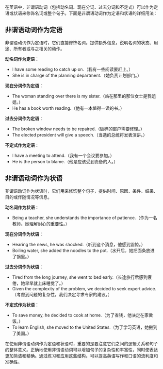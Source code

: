 在英语中，非谓语动词（包括动名词、现在分词、过去分词和不定式）可以作为定语或状语来修饰名词或整个句子。下面是非谓语动词作为定语和状语的详细用法：

## 非谓语动词作为定语
非谓语动词作为定语时，它们直接修饰名词，提供额外信息，说明名词的状态、用途、所有者或与之相关的动作。

**动名词作为定语**：
- I have some reading to catch up on.（我有一些阅读要赶上。）
- She is in charge of the planning department.（她负责计划部门。）

**现在分词作为定语**：
- The woman standing over there is my sister.（站在那里的那位女士是我姐姐。）
- He has a book worth reading.（他有一本值得一读的书。）

**过去分词作为定语**：
- The broken window needs to be repaired.（破碎的窗户需要修理。）
- The elected president will give a speech.（当选的总统将发表演讲。）

**不定式作为定语**：
- I have a meeting to attend.（我有一个会议要参加。）
- He is the person to blame.（他是应该受到责备的人。）

## 非谓语动词作为状语
非谓语动词作为状语时，它们用来修饰整个句子，提供时间、原因、条件、结果、目的或伴随情况等信息。

**动名词作为状语**：
- Being a teacher, she understands the importance of patience.（作为一名教师，她理解耐心的重要性。）

**现在分词作为状语**：
- Hearing the news, he was shocked.（听到这个消息，他感到震惊。）
- Boiling water, she added the noodles to the pot.（水开后，她把面条放进了锅里。）

**过去分词作为状语**：
- Tired from the long journey, she went to bed early.（长途旅行后感到疲倦，她早早就上床睡觉了。）
- Given the complexity of the problem, we decided to seek expert advice.（考虑到问题的复杂性，我们决定寻求专家的建议。）

**不定式作为状语**：
- To save money, he decided to cook at home.（为了省钱，他决定在家做饭。）
- To learn English, she moved to the United States.（为了学习英语，她搬到了美国。）

在使用非谓语动词作为定语和状语时，重要的是要注意它们之间的逻辑关系和句子的整体意义。正确地使用非谓语动词可以增加句子的复杂性和丰富性，同时使表达更加简洁和精确。通过练习和应用这些结构，可以提高英语写作和口语的流利度和准确性。